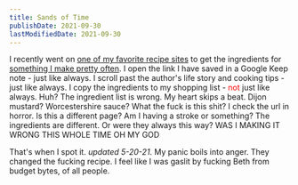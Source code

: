 ```yaml
---
title: Sands of Time
publishDate: 2021-09-30
lastModifiedDate: 2021-09-30
---
```

I recently went on [one of my favorite recipe sites](https://www.budgetbytes.com/)
to get the ingredients for [something I make pretty often](https://www.budgetbytes.com/one-pot-beef-mushroom-stroganoff/).
I open the link I have saved in a Google Keep note - just like always. I scroll past the author's
life story and cooking tips - just like always. I copy the ingredients to my shopping list -
<span style="color: red;">not</span> just like always. Huh? The ingredient list is wrong.
My heart skips a beat. Dijon mustard? Worcestershire sauce? What the fuck is this shit?
I check the url in horror. Is this a different page? Am I having a stroke or something? The ingredients
are different. Or were they always this way? WAS I MAKING IT WRONG THIS WHOLE TIME OH MY GOD

That's when I spot it. *updated 5-20-21*. My panic boils into anger. They changed
the fucking recipe. I feel like I was gaslit by fucking Beth from budget bytes, of all people.
